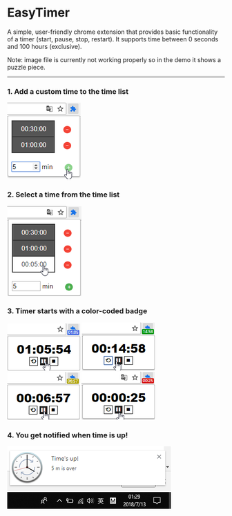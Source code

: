 # EasyTimer
A simple, user-friendly chrome extension that provides basic functionality of a timer (start, pause, stop, restart). It supports time between 0 seconds and 100 hours (exclusive). 

Note: image file is currently not working properly so in the demo it shows a puzzle piece.

---------------------------------------------------------------------------------------------------------------------------------------
### 1. Add a custom time to the time list
![demo 1 image](demo/demo1.png)

### 2. Select a time from the time list
![demo 2 image](demo/demo2.png)

### 3. Timer starts with a color-coded badge
![demo 3 image](demo/demo3.0.png)
![demo 3 image](demo/demo3.1.png)
![demo 3 image](demo/demo3.2.png)
![demo 3 image](demo/demo3.3.png)

### 4. You get notified when time is up!
![demo 4 image](demo/demo4.png)
